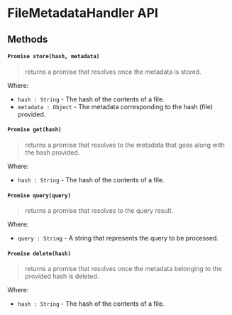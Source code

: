 # FileMetadataHandler API

## Methods
#### `Promise store(hash, metadata)`
> returns a promise that resolves once the metadata is stored.

Where:
* `hash : String` - The hash of the contents of a file.
* `metadata : Object` - The metadata corresponding to the hash (file) provided.

#### `Promise get(hash)`
> returns a promise that resolves to the metadata that goes along with the hash provided.

Where:
* `hash : String` - The hash of the contents of a file.

#### `Promise query(query)`
> returns a promise that resolves to the query result.

Where:
* `query : String` - A string that represents the query to be processed.

#### `Promise delete(hash)`
> returns a promise that resolves once the metadata belonging to the provided hash is deleted.

Where:
* `hash : String` - The hash of the contents of a file.
